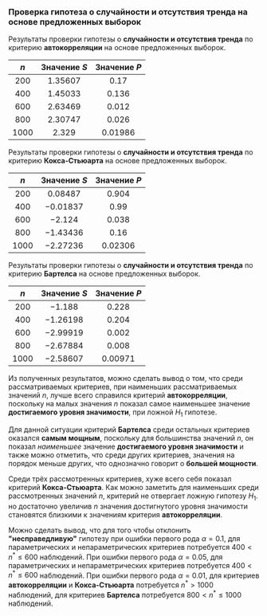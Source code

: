 ### Проверка гипотеза о случайности и отсутствия тренда на основе предложенных выборок

Результаты проверки гипотезы о __случайности и отсутствия тренда__ по критерию __автокорреляции__ на основе предложенных выборок.

|  $n$   | Значение $S$ | Значение $P$ |
| :----: | :----------: | :----------: |
| $200$  |  $1.35607$   |    $0.17$    |
| $400$  |  $1.45033$   |   $0.136$    |
| $600$  |  $2.63469$   |   $0.012$    |
| $800$  |  $2.30747$   |   $0.026$    |
| $1000$ |   $2.329$    |  $0.01986$   |

Результаты проверки гипотезы о __случайности и отсутствия тренда__ по критерию __Кокса-Стьюарта__ на основе предложенных выборок.

|  $n$   | Значение $S$ | Значение $P$ |
| :----: | :----------: | :----------: |
| $200$  |  $0.08487$   |   $0.904$    |
| $400$  |  $-0.01837$  |    $0.99$    |
| $600$  |   $-2.124$   |   $0.038$    |
| $800$  |  $-1.43436$  |    $0.16$    |
| $1000$ |  $-2.27236$  |  $0.02306$   |

Результаты проверки гипотезы о __случайности и отсутствия тренда__ по критерию __Бартелса__ на основе предложенных выборок.

|  $n$   | Значение $S$ | Значение $P$ |
| :----: | :----------: | :----------: |
| $200$  |   $-1.188$   |   $0.228$    |
| $400$  |  $-1.26198$  |   $0.204$    |
| $600$  |  $-2.99919$  |   $0.002$    |
| $800$  |  $-2.67884$  |   $0.008$    |
| $1000$ |  $-2.58607$  |  $0.00971$   |

Из полученных результатов, можно сделать вывод о том, что среди рассматриваемых критериев, при наименьших рассматриваемых значений $n$, лучше всего справился критерий __автокорреляции__, поскольку на малых значения $n$ показал самое наименьшее значение __достигаемого уровня значимости__, при ложной $H_1$ гипотезе. 

Для данной ситуации критерий __Бартелса__ среди остальных критериев оказался __самым мощным__, поскольку для большинства значений $n$, он показал _наименьшее_ значение __достигаемого уровня значимости__ и также можно отметить, что среди других критериев, значения на порядок меньше других, что однозначно говорит о __большей мощности__.

Среди трёх рассмотренных критериев, хуже всего себя показал критерий __Кокса-Стьюарта__. Как можно заметить для наименьших среди рассмотренных значений $n$, критерий не отвергает ложную гипотезу $H_1$. но достаточно увеличив $n$ значения достигнутого уровня значимости становятся близкими к значениям критерия __автокорреляции__.

Можно сделать вывод, что для того чтобы отклонить __"несправедливую"__ гипотезу при ошибки первого рода $\alpha=0.1$, для параметрических и непараметрических критериев потребуется  $400 < n^* \le 600$ наблюдений. При ошибки первого рода $\alpha = 0.05$, для параметрических и непараметрических критериев потребуется  $400 < n^* \le 600$ наблюдений. При ошибки первого рода $\alpha = 0.01$, для критериев __автокорреляции__ и __Кокса-Стьюарта__ потребуется $n^* > 1000$ наблюдений, для критериев __Бартелса__ потребуется $800 < n^* \le 1000$ наблюдений.
